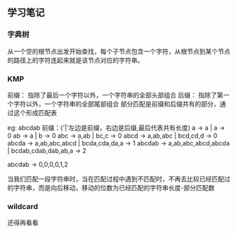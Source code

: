 ## 学习笔记

### 字典树

从一个空的根节点出发开始查找，每个子节点包含一个字符，从根节点到某个节点的路径上的字符连起来就是该节点对应的字符串。

### KMP

前缀： 指除了最后一个字符以外，一个字符串的全部头部组合
后缀： 指除了第一个字符以外，一个字符串的全部尾部组合
部分匹配是前缀和后缀共有的部分，通过这个形成匹配表

eg: abcdab
前缀：('|'左边是前缀，右边是后缀,最后代表共有长度)
a -> a | a -> 0
ab -> a | b -> 0
abc -> a,ab | bc,c -> 0
abcd -> a,ab,abc | bcd,cd,d -> 0
abcda -> a,ab,abc,abcd | bcda,cda,da,a -> 1
abcdab -> a,ab,abc,abcd,abcda | bcdab,cdab,dab,ab,a -> 2

abcdab -> 0,0,0,0,1,2

当我们匹配一段字符串时，当在匹配过程中遇到不匹配时，不再去比较已经匹配过的字符串，而是向后移动，移动的位数为已经匹配的字符串长度-部分匹配数

### wildcard

还得再看看

